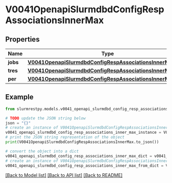 # V0041OpenapiSlurmdbdConfigRespAssociationsInnerMax


## Properties

Name | Type | Description | Notes
------------ | ------------- | ------------- | -------------
**jobs** | [**V0041OpenapiSlurmdbdConfigRespAssociationsInnerMaxJobs**](V0041OpenapiSlurmdbdConfigRespAssociationsInnerMaxJobs.md) |  | [optional]
**tres** | [**V0041OpenapiSlurmdbdConfigRespAssociationsInnerMaxTres**](V0041OpenapiSlurmdbdConfigRespAssociationsInnerMaxTres.md) |  | [optional]
**per** | [**V0041OpenapiSlurmdbdConfigRespAssociationsInnerMaxPer**](V0041OpenapiSlurmdbdConfigRespAssociationsInnerMaxPer.md) |  | [optional]

## Example

```python
from slurmrestpy.models.v0041_openapi_slurmdbd_config_resp_associations_inner_max import V0041OpenapiSlurmdbdConfigRespAssociationsInnerMax

# TODO update the JSON string below
json = "{}"
# create an instance of V0041OpenapiSlurmdbdConfigRespAssociationsInnerMax from a JSON string
v0041_openapi_slurmdbd_config_resp_associations_inner_max_instance = V0041OpenapiSlurmdbdConfigRespAssociationsInnerMax.from_json(json)
# print the JSON string representation of the object
print(V0041OpenapiSlurmdbdConfigRespAssociationsInnerMax.to_json())

# convert the object into a dict
v0041_openapi_slurmdbd_config_resp_associations_inner_max_dict = v0041_openapi_slurmdbd_config_resp_associations_inner_max_instance.to_dict()
# create an instance of V0041OpenapiSlurmdbdConfigRespAssociationsInnerMax from a dict
v0041_openapi_slurmdbd_config_resp_associations_inner_max_from_dict = V0041OpenapiSlurmdbdConfigRespAssociationsInnerMax.from_dict(v0041_openapi_slurmdbd_config_resp_associations_inner_max_dict)
```
[[Back to Model list]](../README.md#documentation-for-models) [[Back to API list]](../README.md#documentation-for-api-endpoints) [[Back to README]](../README.md)


